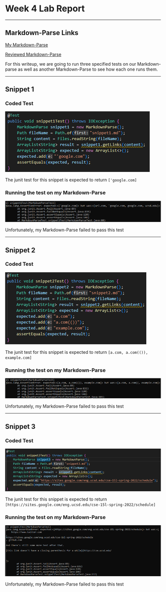 # **Week 4 Lab Report**
___
## Markdown-Parse Links

[My Markdown-Parse](https://github.com/Pahsuleyk/markdown-parser)

[Reviewed Markdown-Parse](https://github.com/katieki/markdown-parser)

For this writeup, we are going to run three specified tests on our Markdown-parse as well as another Markdown-Parse to see how each one runs them.
___
## Snippet 1
### Coded Test
![Junit Test 1](Writeup4_SS/snippet1Test.png)

The junit test for this snippet is expected to return `['google.com]`

### Running the test on my Markdown-Parse
![My test 1](Writeup4_SS/test1.png)

Unfortunately, my Markdown-Parse failed to pass this test
___
## Snippet 2
### Coded Test
![Junit Test 2](Writeup4_SS/snippet2Test.png)

The junit test for this snippet is expected to return `[a.com, a.com(()), example.com]`

### Running the test on my Markdown-Parse
![My test 1](Writeup4_SS/test2.png)

Unfortunately, my Markdown-Parse failed to pass this test
___
## Snippet 3
### Coded Test
![Junit Test 3](Writeup4_SS/snippet3Test.png)

The junit test for this snippet is expected to return `[https://sites.google.com/eng.ucsd.edu/cse-15l-spring-2022/schedule]`

### Running the test on my Markdown-Parse
![My test 1](Writeup4_SS/test3.png)

Unfortunately, my Markdown-Parse failed to pass this test